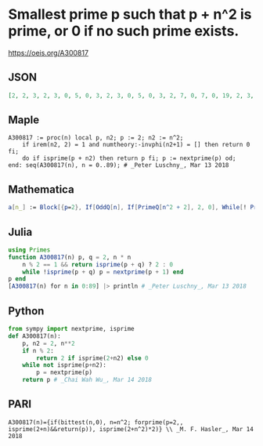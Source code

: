 # Smallest prime p such that p \+ n^2 is prime, or 0 if no such prime exists\.
https://oeis.org/A300817
## JSON
```JSON
[2, 2, 3, 2, 3, 0, 5, 0, 3, 2, 3, 0, 5, 0, 3, 2, 7, 0, 7, 0, 19, 2, 3, 0, 11, 0, 7, 0, 3, 0, 7, 0, 7, 2, 7, 0, 5, 0, 3, 2, 7, 0, 13, 0, 13, 2, 13, 0, 5, 0, 3, 0, 3, 0, 11, 0, 31, 2, 7, 0, 7, 0, 3, 0, 3, 0, 7, 0, 13, 0, 3, 0, 5, 0, 3, 0, 3, 0, 5, 0, 73, 2, 13, 0, 13, 0, 37, 0, 13, 0]
```
## Maple
```Maple
A300817 := proc(n) local p, n2; p := 2; n2 := n^2;
    if irem(n2, 2) = 1 and numtheory:-invphi(n2+1) = [] then return 0 fi;
    do if isprime(p + n2) then return p fi; p := nextprime(p) od;
end: seq(A300817(n), n = 0..89); # _Peter Luschny_, Mar 13 2018
```
## Mathematica
```Mathematica
a[n_] := Block[{p=2}, If[OddQ[n], If[PrimeQ[n^2 + 2], 2, 0], While[! PrimeQ[n^2 + p], p = NextPrime[p]]; p]]; a /@ Range[0, 89] (* _Giovanni Resta_, Mar 13 2018 *)
```
## Julia
```Julia
using Primes
function A300817(n) p, q = 2, n * n
    n % 2 == 1 && return isprime(p + q) ? 2 : 0
    while !isprime(p + q) p = nextprime(p + 1) end
p end
[A300817(n) for n in 0:89] |> println # _Peter Luschny_, Mar 13 2018
```
## Python
```Python
from sympy import nextprime, isprime
def A300817(n):
    p, n2 = 2, n**2
    if n % 2:
        return 2 if isprime(2+n2) else 0
    while not isprime(p+n2):
        p = nextprime(p)
    return p # _Chai Wah Wu_, Mar 14 2018
```
## PARI
```PARI
A300817(n)={if(bittest(n,0), n=n^2; forprime(p=2,, isprime(2+n)&&return(p)), isprime(2+n^2)*2)} \\ _M. F. Hasler_, Mar 14 2018
```
